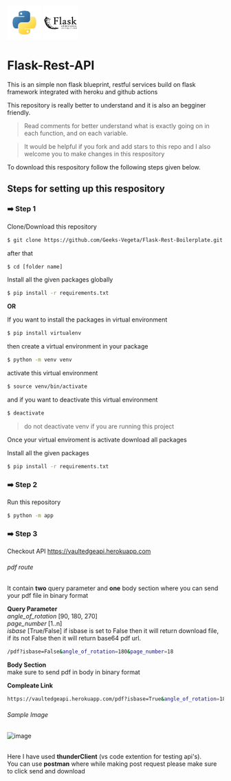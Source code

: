 
<code><img height="80" src="https://raw.githubusercontent.com/github/explore/80688e429a7d4ef2fca1e82350fe8e3517d3494d/topics/python/python.png"></code> <code><img height="80" src="https://raw.githubusercontent.com/github/explore/80688e429a7d4ef2fca1e82350fe8e3517d3494d/topics/flask/flask.png"></code> 

# Flask-Rest-API

This is an simple non flask blueprint, restful services build on flask framework integrated with heroku and github actions

This repository is really better to understand and it is also an begginer friendly.

> Read comments for better understand what is exactly going on in each function, and on each variable.

> It would be helpful if you fork and add stars to this repo and I also welcome you to make changes in this respository


To download this respository follow the following steps given below.


## Steps for setting up this respository


### ➡️ Step 1

Clone/Download this repository 

```bash
$ git clone https://github.com/Geeks-Vegeta/Flask-Rest-Boilerplate.git

```

after that 

```bash
$ cd [folder name]

```

Install all the given packages globally
```bash
$ pip install -r requirements.txt

```
**OR**

If you want to install the packages in virtual environment
```bash
$ pip install virtualenv

```

then create a virtual  environment in your package
```bash
$ python -m venv venv

```

activate this virtual environment
```bash
$ source venv/bin/activate

```

and if you want to deactivate this virtual environment
```bash
$ deactivate

```

> do not deactivate venv if you are running this project

Once your virtual enviroment is activate download all packages

Install all the given packages 
```bash
$ pip install -r requirements.txt

```

### ➡️ Step 2

Run this repository

```bash
$ python -m app

```

### ➡️ Step 3
Checkout API
https://vaultedgeapi.herokuapp.com

###### pdf route
It contain __two__ query parameter and __one__ body section where you can send your pdf file in binary format

**Query Parameter**
<br/>
*angle_of_rotation* [90, 180, 270]
<br/>
*page_number* [1..n]
<br/>
*isbase* [True/False]
if isbase is set to False then it will return download file, if its not False then it will return base64 pdf url.

```bash
/pdf?isbase=False&angle_of_rotation=180&page_number=18

```

**Body Section**
<br/>
make sure to send pdf in body in binary format



**Compleate Link**
<br/>
```bash
https://vaultedgeapi.herokuapp.com/pdf?isbase=True&angle_of_rotation=180&page_number=18
```

###### Sample Image
![image](https://user-images.githubusercontent.com/89457811/200666035-2925e40a-bd92-452d-b279-e37c919e7f3b.png)

<br/>
Here I have used <strong>thunderClient</strong> (vs code extention for testing api's). <br/>
You can use <strong>postman</strong> where while making post request please make sure to click send and download
